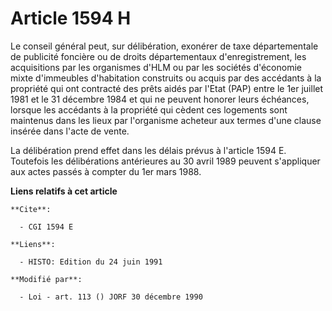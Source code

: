 # Article 1594 H

Le conseil général peut, sur délibération, exonérer de taxe départementale de publicité foncière ou de droits départementaux
d'enregistrement, les acquisitions par les organismes d'HLM ou par les sociétés d'économie mixte d'immeubles d'habitation
construits ou acquis par des accédants à la propriété qui ont contracté des prêts aidés par l'Etat (PAP) entre le 1er juillet
1981 et le 31 décembre 1984 et qui ne peuvent honorer leurs échéances, lorsque les accédants à la propriété qui cèdent ces
logements sont maintenus dans les lieux par l'organisme acheteur aux termes d'une clause insérée dans l'acte de vente.

La délibération prend effet dans les délais prévus à l'article 1594 E. Toutefois les délibérations antérieures au 30 avril
1989 peuvent s'appliquer aux actes passés à compter du 1er mars 1988.

**Liens relatifs à cet article**

	**Cite**:

	  - CGI 1594 E

	**Liens**:

	  - HISTO: Edition du 24 juin 1991

	**Modifié par**:

	  - Loi - art. 113 () JORF 30 décembre 1990
